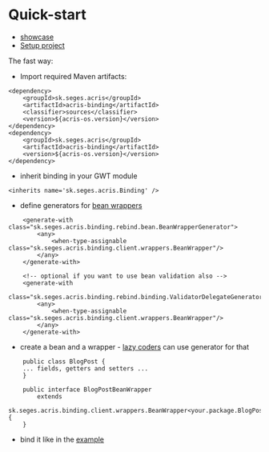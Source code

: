 # Quick-start #

  * [showcase](http://acris.googlecode.com/svn/trunk/acris-deployer)
  * [Setup project](ProjectQuickStart.md)

The fast way:

  * Import required Maven artifacts:

```
<dependency>
	<groupId>sk.seges.acris</groupId>
	<artifactId>acris-binding</artifactId>
	<classifier>sources</classifier>
	<version>${acris-os.version}</version>
</dependency>
<dependency>
	<groupId>sk.seges.acris</groupId>
	<artifactId>acris-binding</artifactId>
	<version>${acris-os.version}</version>
</dependency>
```

  * inherit binding in your GWT module

```
<inherits name='sk.seges.acris.Binding' />
```

  * define generators for [bean wrappers](BeanWrappers.md)

```
	<generate-with class="sk.seges.acris.binding.rebind.bean.BeanWrapperGenerator">
		<any>
			<when-type-assignable class="sk.seges.acris.binding.client.wrappers.BeanWrapper"/>
	    </any>
	</generate-with>

	<!-- optional if you want to use bean validation also -->
	<generate-with
		class="sk.seges.acris.binding.rebind.binding.ValidatorDelegateGenerator">
		<any>
			<when-type-assignable class="sk.seges.acris.binding.client.wrappers.BeanWrapper"/>
		</any>
	</generate-with>
```

  * create a bean and a wrapper - [lazy coders](BeanWrappers.md) can use generator for that

```
	public class BlogPost {
	... fields, getters and setters ...
	}
	
	public interface BlogPostBeanWrapper
		extends
			sk.seges.acris.binding.client.wrappers.BeanWrapper<your.package.BlogPost> {
	}
```

  * bind it like in the [example](BeansBindingInExamplesPart1.md)